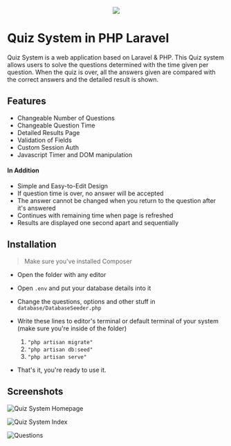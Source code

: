 <p align="center"> 
<img src="https://user-images.githubusercontent.com/8729215/179297577-2a25b2e6-c3c7-4a4a-b43b-9a5c77b19190.png">
</p>

# Quiz System in PHP Laravel
Quiz System is a web application based on Laravel & PHP. This Quiz system allows users to solve the questions determined with the time given per question. When the quiz is over, all the answers given are compared with the correct answers and the detailed result is shown. 

## Features
- Changeable Number of Questions
- Changeable Question Time  
- Detailed Results Page
- Validation of Fields
- Custom Session Auth
- Javascript Timer and DOM manipulation
#### In Addition
- Simple and Easy-to-Edit Design
- If question time is over, no answer will be accepted  
- The answer cannot be changed when you return to the question after it's answered
- Continues with remaining time when page is refreshed
- Results are displayed one second apart and sequentially


## Installation
> Make sure you've installed Composer
- Open the folder with any editor
- Open ` .env ` and put your database details into it
- Change the questions, options and other stuff in ` database/DatabaseSeeder.php `
- Write these lines to editor's terminal or default terminal of your system (make sure you're inside of the folder)  

     1.   ` "php artisan migrate" `
     2.   ` "php artisan db:seed" `
     3.   ` "php artisan serve" `

- That's it, you're ready to use it.
## Screenshots

![Quiz System Homepage](https://user-images.githubusercontent.com/8729215/176317309-c6b47193-5cd3-4faf-a586-a33d97711a1b.png)

![Quiz System Index](https://user-images.githubusercontent.com/8729215/176316719-bbe61d6b-ec78-4699-8e25-1d990c7cab25.png)

![Questions](https://user-images.githubusercontent.com/8729215/176316737-3bf720f0-d06e-48ca-8227-8bd0198863c7.png)
